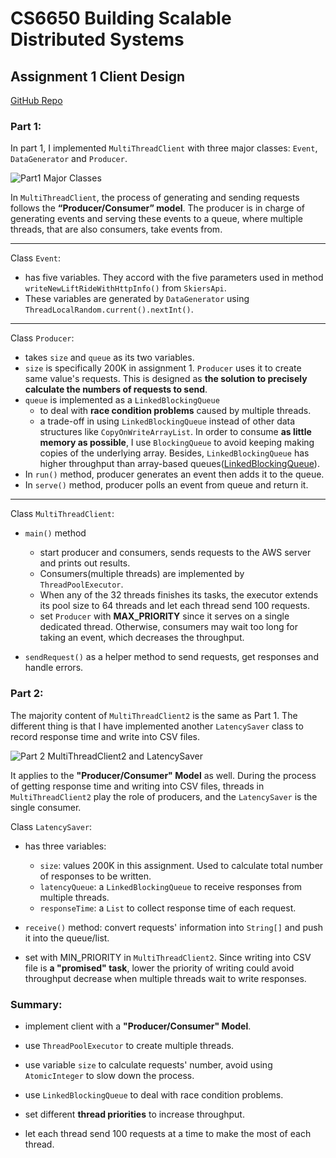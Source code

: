 # CS6650	Building Scalable Distributed Systems
## Assignment 1    Client Design

[GitHub Repo](https://github.com/thisIsGloriaWu/DistributedSystem)

### Part 1:

In part 1, I implemented `MultiThreadClient` with three major classes: `Event`, `DataGenerator` and `Producer`.

![Part1 Major Classes](/src/main/java/client/part1/part1.png)

In `MultiThreadClient`, the process of generating and sending requests follows the **“Producer/Consumer” model**. The producer is in charge of generating events and serving these events to a queue, where multiple threads, that are also consumers, take events from.

---
Class `Event`:

- has five variables. They accord with the five parameters used in method `writeNewLiftRideWithHttpInfo()` from `SkiersApi`. 
- These variables are generated by `DataGenerator` using `ThreadLocalRandom.current().nextInt()`.
---
Class `Producer`: 

- takes `size` and `queue` as its two variables. 
- `size` is specifically 200K in assignment 1. `Producer` uses it to create same value's requests. This is designed as **the solution to precisely calculate the numbers of requests to send**. 
- `queue` is implemented as a `LinkedBlockingQueue` 
  - to deal with **race condition problems** caused by multiple threads.
  - a trade-off in using `LinkedBlockingQueue` instead of other data structures like `CopyOnWriteArrayList`. In order to consume **as little memory as possible**, I use `BlockingQueue` to avoid keeping making copies of the underlying array. Besides, `LinkedBlockingQueue` has higher throughput than array-based queues([LinkedBlockingQueue](https://docs.oracle.com/en/java/javase/16/docs/api/java.base/java/util/concurrent/LinkedBlockingQueue.html)).
- In `run()` method, producer generates an event then adds it to the queue. 
- In `serve()` method, producer polls an event from queue and return it.
---
Class `MultiThreadClient`:

- `main()` method
  - start producer and consumers, sends requests to the AWS server and prints out results.
  - Consumers(multiple threads) are implemented by `ThreadPoolExecutor`.
  - When any of the 32 threads finishes its tasks, the executor extends its pool size to 64 threads and let each thread send 100 requests.
  - set `Producer` with **MAX_PRIORITY** since it serves on a single dedicated thread. Otherwise, consumers may wait too long for taking an event, which decreases the throughput.

- `sendRequest()` as a helper method to send requests, get responses and handle errors.


### Part 2:
The majority content of `MultiThreadClient2` is the same as Part 1. The different thing is that I have implemented another `LatencySaver` class to record response time and write into CSV files.

![Part 2 MultiThreadClient2 and LatencySaver](/src/main/java/client/part2/part2.png)

It applies to the **"Producer/Consumer" Model** as well. During the process of getting response time and writing into CSV files, threads in `MultiThreadClient2` play the role of producers, and the `LatencySaver` is the single consumer.

Class `LatencySaver`:

- has three variables: 
  - `size`: values 200K in this assignment. Used to calculate total number of responses to be written.
  - `latencyQueue`: a `LinkedBlockingQueue` to receive responses from multiple threads.
  - `responseTime`: a `List` to collect response time of each request.

- `receive()` method: convert requests' information into `String[]` and push it into the queue/list.

- set with MIN_PRIORITY in `MultiThreadClient2`. Since writing into CSV file is **a "promised" task**, lower the priority of writing could avoid throughput decrease when multiple threads wait to write responses.


### Summary:
- implement client with a **"Producer/Consumer" Model**.

- use `ThreadPoolExecutor` to create multiple threads.

- use variable `size` to calculate requests' number, avoid using `AtomicInteger` to slow down the process.

- use `LinkedBlockingQueue` to deal with race condition problems.

- set different **thread priorities** to increase throughput.

- let each thread send 100 requests at a time to make the most of each thread.

